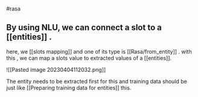 #rasa 

## By using NLU, we can connect a slot to a [[entities]] . 

here, we [[slots mapping]] and one of its type is [[Rasa/from_entity]] . with this , we can map a slots value to extracted values of a [[entities]].


![[Pasted image 20230404112032.png]]



The entity needs to be extracted first for this and training data should be just like [[Preparing training data for entities]] this.